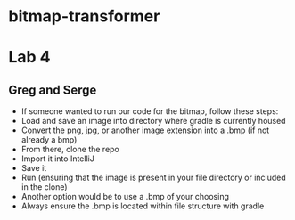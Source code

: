 # bitmap-transformer
# Lab 4
## Greg and Serge
-   If someone wanted to run our code for the bitmap, follow these steps:
-   Load and save an image into directory where gradle is currently housed
-   Convert the png, jpg, or another image extension into a .bmp (if not already a bmp)
-   From there, clone the repo
-   Import it into IntelliJ
-   Save it
-   Run (ensuring that the image is present in your file directory or included in the clone)
-   Another option would be to use a .bmp of your choosing
-   Always ensure the .bmp is located within file structure with gradle

